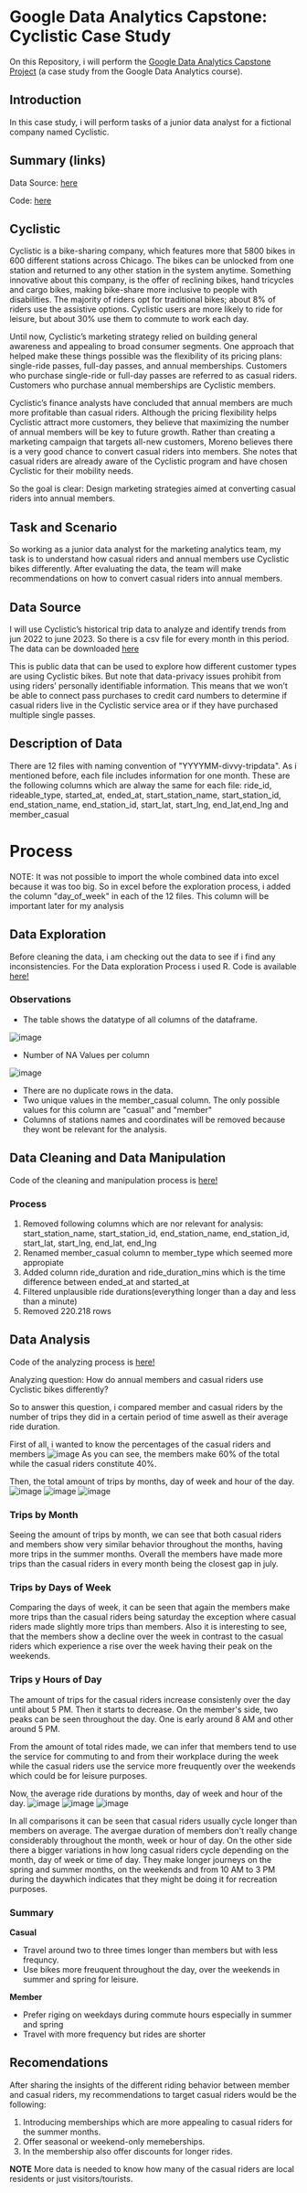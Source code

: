 # Google Data Analytics Capstone: Cyclistic Case Study
On this Repository, i will perform the [Google Data Analytics Capstone Project](https://www.coursera.org/learn/google-data-analytics-capstone) (a case study from the Google Data Analytics course).

## Introduction
In this case study, i will perform tasks of a junior data analyst for a fictional company named Cyclistic.

## Summary (links)
Data Source: [here](https://divvy-tripdata.s3.amazonaws.com/index.html)

Code: [here](https://github.com/ptrutnau/Google_Data_Analytics_Cyclistic_Case_Study/tree/main/code)


## Cyclistic
Cyclistic is a bike-sharing company, which features more that 5800 bikes in 600 different stations across Chicago.
The bikes can be unlocked from one station and returned to any other station in the system anytime.
Something innovative about this company, is the offer of reclining bikes, hand tricycles and cargo bikes, making bike-share more
inclusive to people with disabilities. The majority of riders opt for traditional bikes; about 8% of riders use the assistive options. 
Cyclistic users are more likely to ride for leisure, but about 30% use them to commute to work each day.

Until now, Cyclistic’s marketing strategy relied on building general awareness and appealing to broad consumer segments.
One approach that helped make these things possible was the flexibility of its pricing plans: single-ride passes, full-day passes,
and annual memberships. Customers who purchase single-ride or full-day passes are referred to as casual riders. Customers
who purchase annual memberships are Cyclistic members.

Cyclistic’s finance analysts have concluded that annual members are much more profitable than casual riders. Although the
pricing flexibility helps Cyclistic attract more customers, they believe that maximizing the number of annual members will
be key to future growth. Rather than creating a marketing campaign that targets all-new customers, Moreno believes there is a
very good chance to convert casual riders into members. She notes that casual riders are already aware of the Cyclistic
program and have chosen Cyclistic for their mobility needs.

So the goal is clear: Design marketing strategies aimed at converting casual riders into annual members.

## Task and Scenario
So working as a junior data analyst for the marketing analytics team, my task is to understand how casual riders and annual members
use Cyclistic bikes differently. After evaluating the data, the team will make recommendations on how to convert casual riders into annual members.

## Data Source
I will use Cyclistic’s historical trip data to analyze and identify trends from jun 2022 to june 2023. So there is a csv file for every month in this period. The data can be downloaded [here](https://divvy-tripdata.s3.amazonaws.com/index.html)

This is public data that can be used to explore how different customer types are using Cyclistic bikes. But note that data-privacy issues prohibit from using riders’ personally identifiable information. This means that we won’t be able to connect pass purchases to credit card numbers to determine if casual riders live in the Cyclistic service area or if they have purchased multiple single passes.

## Description of Data
There are 12 files with naming convention of "YYYYMM-divvy-tripdata". As i mentioned before, each file includes information for one month.
These are the following columns which are alway the same for each file: ride_id, rideable_type, started_at, ended_at, start_station_name, start_station_id, end_station_name, end_station_id, start_lat, start_lng, end_lat,end_lng and member_casual

# Process

NOTE: It was not possible to import the whole combined data into excel because it was too big. So in excel before the exploration process, i added the column "day_of_week" in each of the 12 files.
This column will be important later for my analysis

## Data Exploration
Before cleaning the data, i am checking out the data to see if i find any inconsistencies. For the Data exploration Process i used R.
Code is available [here!](code/data_exploration.R)

### Observations

- The table shows the datatype of all columns of the dataframe.
  
![image](images/datatype.PNG)

- Number of NA Values per column
  
![image](images/na_values.PNG)

- There are no duplicate rows in the data.
- Two unique values in the member_casual column. The only possible values for this column are "casual" and "member"
- Columns of stations names and coordinates will be removed because they wont be relevant for the analysis.

## Data Cleaning and Data Manipulation
Code of the cleaning and manipulation process is [here!](code/data_cleaning_manipulation.R)   

### Process
1. Removed following columns which are nor relevant for analysis: start_station_name, start_station_id, end_station_name, end_station_id, start_lat, start_lng, end_lat, end_lng
2. Renamed member_casual column to member_type which seemed more appropiate
3. Added column ride_duration and ride_duration_mins which is the time difference between ended_at and started_at
4. Filtered unplausible ride durations(everything longer than a day and less than a minute)
5. Removed 220.218 rows

## Data Analysis
Code of the analyzing process is [here!](code/data_analysis.R)

Analyzing question: How do annual members and casual riders use Cyclistic bikes differently?

So to answer this question, i compared member and casual riders by the number of trips they did in a certain period of time aswell as their average ride duration.

First of all, i wanted to know the percentages of the casual riders and members 
![image](plots/distribution_members.png)
As you can see, the members make 60% of the total while the casual riders constitute 40%.

Then, the total amount of trips by months, day of week and hour of the day.
![image](plots/total_rides_per_month.png)
![image](plots/total_rides_per_weekday.png)
![image](plots/total_rides_per_hour.png)

### Trips by Month
Seeing the amount of trips by month, we can see that both casual riders and members show very similar behavior throughout the months, having more trips in the summer months.
Overall the members have made more trips than the casual riders in every month being the closest gap in july.

### Trips by Days of Week
Comparing the days of week, it can be seen that again the members make more trips than the casual riders being saturday the exception where casual riders made slightly more trips than members.
Also it is interesting to see, that the members show a decline over the week in contrast to the casual riders which experience a rise over the week having their peak on the weekends.

### Trips y Hours of Day
The amount of trips for the casual riders increase consistenly over the day until about 5 PM. Then it starts to decrease.
On the member's side, two peaks can be seen throughout the day. One is early around 8 AM and other around 5 PM.

From the amount of total rides made, we can infer that members tend to use the service for commuting to and from their workplace during the week while 
the casual riders use the service more freuquently over the weekends which could be for leisure purposes.

Now, the average ride durations by months, day of week and hour of the day.
![image](plots/ride_duration_month.png)
![image](plots/ride_duration_weekdays.png)
![image](plots/ride_duration_per_hour.png)

In all comparisons it can be seen that casual riders usually cycle longer than members on average. 
The avergae duration of members don't really change considerably throughout the month, week or hour of day.
On the other side there a bigger variations in how long casual riders cycle depending on the month, day of week or time of day.
They make longer journeys on the spring and summer months, on the weekends and from 10 AM to 3 PM during the daywhich indicates that they
might be doing it for recreation purposes.

### Summary

**Casual**
- Travel around two to three times longer than members but with less frequncy.
- Use bikes more freuquent throughout the day, over the weekends in summer and spring for leisure.

**Member**
- Prefer riging on weekdays during commute hours especially in summer and spring
- Travel with more frequency but rides are shorter

## Recomendations
After sharing the insights of the different riding behavior between member and casual riders, my recommendations to target casual riders
would be the following:

1. Introducing memberships which are more appealing to casual riders for the summer months.
2. Offer seasonal or weekend-only memeberships.
3. In the membership also offer discounts for longer rides.

**NOTE**
More data is needed to know how many of the casual riders are local residents or just visitors/tourists.
